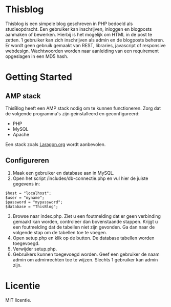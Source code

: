 # Thisblog

Thisblog is een simpele blog geschreven in PHP bedoeld als studieopdracht. Een gebruiker kan inschrijven, inloggen en blogposts aanmaken of bewerken. Hierbij is het mogelijk om HTML in de post te zetten. 1 gebruiker kan zich inschrijven als admin en de blogposts beheren.
Er wordt geen gebruik gemaakt van REST, libraries, javascript of responsive webdesign.
Wachtwoorden worden naar aanleiding van een requirement opgeslagen in een MD5 hash.

# Getting Started 

## AMP stack
ThisBlog heeft een AMP stack nodig om te kunnen functioneren. Zorg dat de volgende programma's zijn geinstalleerd en geconfigureerd:

- PHP
- MySQL
- Apache

Een stack zoals [Laragon.org](https://laragon.org) wordt aanbevolen.

## Configureren
1. Maak een gebruiker en database aan in MySQL.
2. Open het script /includes/db-connectie.php en vul hier de juiste gegevens in:
```
$host = "localhost";
$user = "myname";
$password = "mypassword";
$database = "ThisBlog";
```
3. Browse naar index.php. Ziet u een foutmelding dat er geen verbinding gemaakt kan worden, controleer dan bovenstaande stappen. Krijgt u een foutmelding dat de tabellen niet zijn gevonden. Ga dan naar de volgende stap om de tabellen toe te voegen.
4. Open setup.php en klik op de button. De database tabellen worden toegevoegd.
5. Verwijder setup.php.
6. Gebruikers kunnen toegevoegd worden. Geef een gebruiker de naam admin om adminrechten toe te wijzen. Slechts 1 gebruiker kan admin zijn.

# Licentie

MIT licentie.